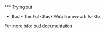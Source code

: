 *** Trying out 
* Bud - The Full-Stack Web Framework for Go


For more info: [bud documentation](https://github.com/livebud/bud)
